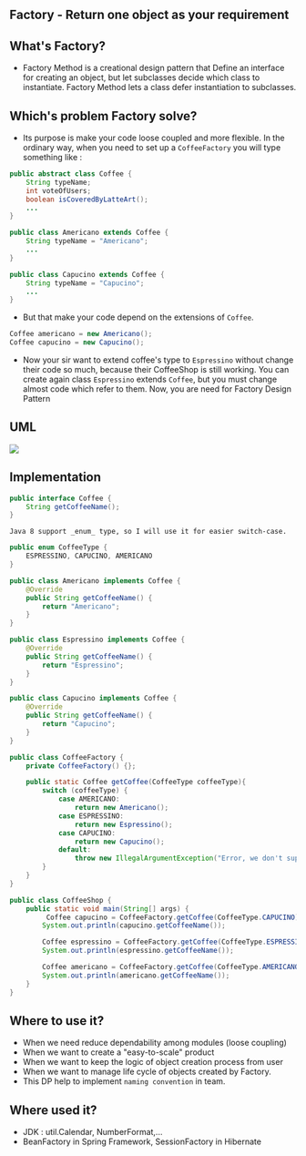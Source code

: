 ## Factory - Return one object as your requirement

## What's Factory?

- Factory Method is a creational design pattern that Define an interface for creating an object, but let subclasses decide which class to instantiate. Factory Method lets a class defer instantiation to subclasses.

## Which's problem Factory solve?

- Its purpose is make your code loose coupled and more flexible. In the ordinary way, when you need to set up a `CoffeeFactory` you will type something like :

```java
public abstract class Coffee {
    String typeName;
    int voteOfUsers;
    boolean isCoveredByLatteArt();
    ...
}

public class Americano extends Coffee {
    String typeName = "Americano";
    ...
}

public class Capucino extends Coffee {
    String typeName = "Capucino";
    ...
}
```

- But that make your code depend on the extensions of `Coffee`.

```java
Coffee americano = new Americano();
Coffee capucino = new Capucino();
```

- Now your sir want to extend coffee's type to `Espressino` without change their code so much, because their CoffeeShop is still working. You can create again class `Espressino` extends `Coffee`, but you must change almost code which refer to them. Now, you are need for Factory Design Pattern

## UML

![](/factory/factory_uml.png)

## Implementation

```java
public interface Coffee {
    String getCoffeeName();
}
```

`Java 8 support _enum_ type, so I will use it for easier switch-case.`

```java
public enum CoffeeType {
    ESPRESSINO, CAPUCINO, AMERICANO
}
```

```java
public class Americano implements Coffee {
    @Override
    public String getCoffeeName() {
        return "Americano";
    }   
}

public class Espressino implements Coffee {
    @Override
    public String getCoffeeName() {
        return "Espressino";
    }
}

public class Capucino implements Coffee {
    @Override
    public String getCoffeeName() {
        return "Capucino";
    }
}
```

```java
public class CoffeeFactory {
    private CoffeeFactory() {};

    public static Coffee getCoffee(CoffeeType coffeeType){
        switch (coffeeType) {
            case AMERICANO:
                return new Americano();
            case ESPRESSINO:
                return new Espressino();
            case CAPUCINO:
                return new Capucino();
            default:
                throw new IllegalArgumentException("Error, we don't supply this coffee type");
        }
    }
}
```

```java
public class CoffeeShop {
    public static void main(String[] args) {
         Coffee capucino = CoffeeFactory.getCoffee(CoffeeType.CAPUCINO);
        System.out.println(capucino.getCoffeeName());

        Coffee espressino = CoffeeFactory.getCoffee(CoffeeType.ESPRESSINO);
        System.out.println(espressino.getCoffeeName());

        Coffee americano = CoffeeFactory.getCoffee(CoffeeType.AMERICANO);
        System.out.println(americano.getCoffeeName());
    }
}
```

## Where to use it?
- When we need reduce dependability among modules (loose coupling)
- When we want to create a "easy-to-scale" product
- When we want to keep the logic of object creation process from user
- When we want to manage life cycle of objects created by Factory. 
- This DP help to implement `naming convention` in team.

## Where used it?
- JDK : util.Calendar, NumberFormat,...
- BeanFactory in Spring Framework, SessionFactory in Hibernate